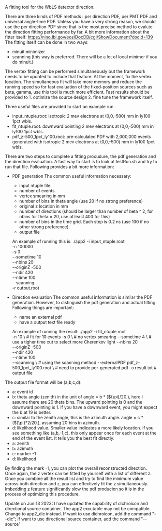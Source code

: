 A fitting tool for the WbLS detector direction.

There are three kinds of PDF methods : per direction PDF, per PMT PDF and universal angle-time PDF.
Unless you have a very strong reason, we should use the per direction PDF since that is the most precise method to evalute the direction fitting performance by far.
A bit more information about the fitter itself: https://nino.lbl.gov/eos/DocDB/cgi/ShowDocument?docid=139
The fitting itself can be done in two ways:
- minuit minimizer
- scanning (this way is preferred. There will be a lot of local minimer if you do minuit.)

The vertex fitting can be performed simultaneously but the framework needs to be updated to include that feature. At the moment, fix the vertex location.
The simultaneous fit will take more memory and reduce the running speed so for fast evaluation of the fixed-position sources such as beta, gamma, use this tool is much more efficient. Fast results should be provided to 1. optimize the source design 2. fine tune the framework itself.

Three useful files are provided to start an example run:
- input_ntuple.root: isotropic 2 mev electrons at (0,0,-500) mm in ly100 1pct wbls.
- fit_ntuple.root: downward pointing 2 mev electrons at (0,0,-500) mm in ly100 1pct wbls.
- pdf_z-500_1pct_ly100.root: pre-calculated PDF with 2,000,000 events generated with isotropic 2 mev electrons at (0,0,-500) mm in ly100 1pct wbls.

There are two steps to complete a fitting procudure, the pdf generation and the direction evaluation.
A fast way to start is to look at testRun.sh and try to run that file. Following provides a bit more information:

- PDF generation
  The common useful information necessary:
  - input ntuple file
  - number of events
  - vertex smearing in mm
  - number of bins in theta angle (use 20 if no strong preference)
  - original z location in mm
  - number of directions (should be larger than number of beta ^ 2, for nbins for theta = 20, use at least 400 for this)
  - number of bins in the time grid. Each step is 0.2 ns (use 100 if no other strong preference).
  - output file

  An example of running this is: 
    ./app2 -i input_ntuple.root\
         -n 100000 \
         -s 0 \
         --sometime 10 \
         --nbins 20 \
         --originZ -500 \
         --ndir 420 \
         --ntime 100 \
         --scanning \
         -r output.root
         
- Direction evaluation
  The common useful information is similar the PDF generation. However, to distinguish the pdf generation and actual fitting. Following things are important:
  - name an external pdf
  - have a output text file ready

  An example of running the result:
    ./app2 -i fit_ntuple.root\
         -n 10 \  # fit for 10 events
         -s 0 \ # no vertex smearing
         --sometime 4 \ # use a tigher time cut to select more Cherenkov light
         --nbins 20 \
         --originZ -500 \
         --ndir 420 \
         --ntime 100 \
         --scanning \ # using the scanning method
         --externalPDF pdf_z-500_1pct_ly100.root \ # need to provide per-generated pdf
         -o result.txt # output file

The output file format will be (a,b,c,d):
- a: event id
- b: theta angle (zenith) in the unit of angle = b * (${\pi}/20.), here I assume there are 20 theta bins. The upward pointing is 0 and the downward pointing is 1. If you have a downward event, you might expect the b at 19 is better.
- c: similar to the zenith angle, this is the azimuth angle. angle = c * (${\pi}*2/20.), assuming 20 bins in azimuth.
- d: likelihood value. Smaller value indicates a more likely location.
if you see something like (a,b,-1,c), this only appear once for each event at the end of the event list. It tells you the best fit directly:
- a: zenith
- b: azimuth
- c: marker -1
- d: likelihood

By finding the mark -1, you can plot the overall reconstructed direction. 
Once again, the z vertex can be fitted by yourself with a list of different z. Once you combine all the result list and try to find the minimum value across both direction and z, you can effectively fit the z simultaneously. Imbedding z feature significantly slow the pdf producion so it is in the process of optimizing this procedure.

Update on Jun 13 2023:
I have updated the capability of dichroicon and directional source container. 
The app2 excutable may not be compatible. Change to app2_dic instead.
If want to use dichroicon, add the command "--dic";
If want to use directional source container, add the command "--source"
